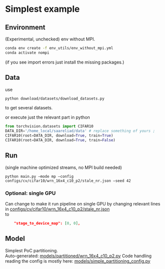 # Simplest example

## Environment
(Experimental, unchecked) env without MPI.
```bash
conda env create -f env_utils/env_without_mpi.yml
conda activate nompi
```

(if you see import errors just install the missing packages.)

## Data
use
```bash
python download/datasets/download_datasets.py
```
to get several datasets.

or execute just the relevant part in python
```python
from torchvision.datasets import CIFAR10
DATA_DIR='/home_local/saareliad/data' # replace something of yours ;
CIFAR10(root=DATA_DIR, download=True, train=True) 
CIFAR10(root=DATA_DIR, download=True, train=False)
```

## Run
(single machine optimized streams, no MPI build needed)
```
python main.py –mode mp –config configs/cv/cifar10/wrn_16x4_c10_p2/stale_nr.json –seed 42
```

### Optional: single GPU

Can change to make it run pipeline on single GPU by changing 
relevant lines in [configs/cv/cifar10/wrn_16x4_c10_p2/stale_nr.json](configs/cv/cifar10/wrn_16x4_c10_p2/stale_nr.json)\
to
```json
    "stage_to_device_map": [0, 0],
```

## Model
Simplest PoC partitioning.\
Auto-generated: [models/partitioned/wrn_16x4_c10_p2.py](models/partitioned/wrn_16x4_c10_p2.py)
Code handling reading the config is mostly here:
[models/simple_partitioning_config.py](models/simple_partitioning_config.py)
